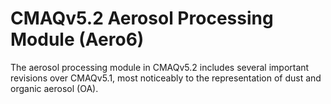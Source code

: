 CMAQv5.2 Aerosol Processing Module (Aero6)
==========================================

The aerosol processing module in CMAQv5.2 includes several important revisions over CMAQv5.1, most noticeably to the representation of dust and organic aerosol (OA). 
